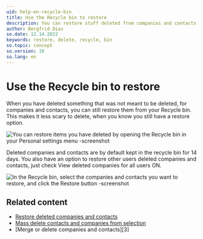 ```yaml
---
uid: help-en-recycle-bin
title: Use the Recycle bin to restore
description: You can restore stuff deleted from companies and contacts from your Recycle bin.
author: Bergfrid Dias
so.date: 12.14.2022
keywords: restore, delete, recycle, bin
so.topic: concept
so.version: 10
so.lang: en
---
```


# Use the Recycle bin to restore

When you have deleted something that was not meant to be deleted, for companies and contacts, you can still restore them from your Recycle bin. This makes it less scary to delete, when you know you still have a restore option.

![You can restore items you have deleted by opening the Recycle bin in your Personal settings menu -screenshot][img1]

Deleted companies and contacts are by default kept in the recycle bin for 14 days. You also have an option to restore other users deleted companies and contacts, just check View deleted companies for all users ON.

![In the Recycle bin, select the companies and contacts you want to restore, and click the Restore button -screenshot][img2]

## Related content

* [Restore deleted companies and contacts][1]
* [Mass delete contacts and companies from selection][2]
* [Merge or delete companies and contacts][3]

<!-- Referenced links -->
[1]: ../howto/restore-deleted-companies-and-contacts.md
[2]:
[3]:

<!-- Referenced images -->
[img1]: media/
[img2]: media/
